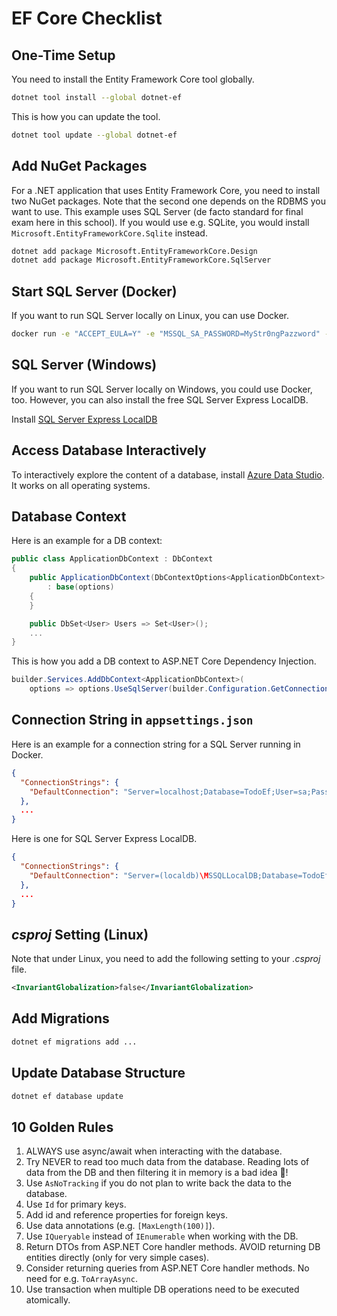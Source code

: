 # EF Core Checklist

## One-Time Setup

You need to install the Entity Framework Core tool globally.

```bash
dotnet tool install --global dotnet-ef
```

This is how you can update the tool.

```bash
dotnet tool update --global dotnet-ef
```

## Add NuGet Packages

For a .NET application that uses Entity Framework Core, you need to install two NuGet packages. Note that the second one depends on the RDBMS you want to use. This example uses SQL Server (de facto standard for final exam here in this school). If you would use e.g. SQLite, you would install `Microsoft.EntityFrameworkCore.Sqlite` instead.

```bash
dotnet add package Microsoft.EntityFrameworkCore.Design
dotnet add package Microsoft.EntityFrameworkCore.SqlServer
```

## Start SQL Server (Docker)

If you want to run SQL Server locally on Linux, you can use Docker.

```bash
docker run -e "ACCEPT_EULA=Y" -e "MSSQL_SA_PASSWORD=MyStr0ngPazzword" -e "MSSQL_PID=Express" -p 1433:1433 -d mcr.microsoft.com/mssql/server:2019-latest
```

## SQL Server (Windows)

If you want to run SQL Server locally on Windows, you could use Docker, too. However, you can also install the free SQL Server Express LocalDB.

Install [SQL Server Express LocalDB](https://learn.microsoft.com/en-us/sql/database-engine/configure-windows/sql-server-express-localdb?view=sql-server-ver16)

## Access Database Interactively

To interactively explore the content of a database, install [Azure Data Studio](https://learn.microsoft.com/en-us/azure-data-studio/download-azure-data-studio). It works on all operating systems.

## Database Context

Here is an example for a DB context:

```cs
public class ApplicationDbContext : DbContext
{
    public ApplicationDbContext(DbContextOptions<ApplicationDbContext> options)
        : base(options)
    {
    }

    public DbSet<User> Users => Set<User>();
    ...
}
```

This is how you add a DB context to ASP.NET Core Dependency Injection.

```cs
builder.Services.AddDbContext<ApplicationDbContext>(
    options => options.UseSqlServer(builder.Configuration.GetConnectionString("DefaultConnection")));
```

## Connection String in `appsettings.json`

Here is an example for a connection string for a SQL Server running in Docker.

```json
{
  "ConnectionStrings": {
    "DefaultConnection": "Server=localhost;Database=TodoEf;User=sa;Password=MyStr0ngPazzword;TrustServerCertificate=true;Encrypt=false"
  },
  ...
}
```

Here is one for SQL Server Express LocalDB.

```json
{
  "ConnectionStrings": {
    "DefaultConnection": "Server=(localdb)\MSSQLLocalDB;Database=TodoEf;Integrated Security=true"
  },
  ...
}
```

## _csproj_ Setting (Linux)

Note that under Linux, you need to add the following setting to your _.csproj_ file.

```xml
<InvariantGlobalization>false</InvariantGlobalization>
```

## Add Migrations

```bash
dotnet ef migrations add ...
```

## Update Database Structure

```bash
dotnet ef database update
```

## 10 Golden Rules

1. ALWAYS use async/await when interacting with the database.
2. Try NEVER to read too much data from the database. Reading lots of data from the DB and then filtering it in memory is a bad idea 🤮!
3. Use `AsNoTracking` if you do not plan to write back the data to the database.
4. Use `Id` for primary keys.
5. Add id and reference properties for foreign keys.
6. Use data annotations (e.g. `[MaxLength(100)]`).
7. Use `IQueryable` instead of `IEnumerable` when working with the DB.
8. Return DTOs from ASP.NET Core handler methods. AVOID returning DB entities directly (only for very simple cases).
9. Consider returning queries from ASP.NET Core handler methods. No need for e.g. `ToArrayAsync`.
10. Use transaction when multiple DB operations need to be executed atomically.
